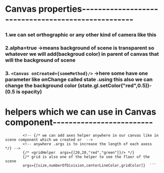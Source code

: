 # Canvas properties---------------------------------------------------
### 1.we can set orthographic or any other kind of camera like this <Canvas orthographic={true}/>
### 2.alpha=true  ->means  background of scene is transparent so whatever we will add(backgroud color) in parent of canvas that will the background of scene
### 3. ``` <Canvas onCreated={someMethod}/> ``` ->here some have one parameter like onChange called state .using this also we can change the background color (state.gl.setColor("red",0.5))-(0.5 is opacity)
# helpers which we can use in Canvas component-------------------------
``` <axesHelper args={[1]}/>     
        <!-- {/* we can add axes helper anywhere in our canvas like in scene component which we created or  -->
        <!-- anywhere .args is to increase the length of each axess */} -->
        {/* <gridHelper  args={[20,20,"red","green"]}/> */}
        {/* grid is also one of the helper to see the floor of the scene 
        args={[size,numberOfDivision,centerLineColor,gridColor]}  ```
